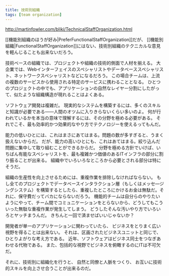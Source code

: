 ```yaml
---
title: 技術別組織
tags: [team organization]
---
```


http://martinfowler.com/bliki/TechnicalStaffOrganization.html

[[機能別組織のほうが好み|PreferFunctionalStaffOrganization]]だが、
[[機能別組織|FunctionalStaffOrganization]]にはない、技術別組織のテクニカルな意見を軽んじることも出来ないだろう。

技術ベースの組織では、プロジェクトや組織の技術的側面で人材を揃える。
大企業では、Webインターフェイスのスペシャリストやデータベーススペシャリスト、ネットワークスペシャリストなどになるだろう。
この場合チームは、上流の複数のサービスから使用される特定のサービスに携わることとなる。
ひとつのプロジェクトの中でも、アプリケーションの自然なレイヤー分割にしたがって、似たような組織構造が現れることはよくある。

ソフトウェア開発は複雑だ。
現実的なシステムを構築するには、多くのスキルと知識が必要である——人間のオツムに入りきらないくらい多いのよ。
何が行われているかを本当の意味で理解するには、その分野を極める必要がある。
それでこそ、最も効率的かつ効果的なやり方でテクノロジーを使えるってもんだ。

能力の低いひとには、これはまさにあてはまる。問題の数が多すぎると、うまく扱えないからだ。
だが、能力の高いひとにも、これはあてはまる。絞り込んだ問題に集中して取り組むことができるからだ。
分野を極める方針でいけば、いちばん有能なスペシャリストを、最も複雑かつ価値のあるITインフラの部分に割り振ることが出来る。
組織中でいろいろなところから必要とされる部分は特にそうだ。

組織の生産性を向上させるためには、重複作業を排除しなければならない。
もし全てのプロジェクトでデータベースインタラクション層（もしくはメッセ—ジングシステム）を構築するとしたら、重複したところにかけるお金は無駄だ。それに、保守費だってバカにならないだろう。
機能的チームは自分らのやりたいようにやって、チーム間でコミュニケーションをとらないから、どうしてもこういった無駄な重複作業が発生してしまう。
どうしたそんな汚いやり方でいろいろとヤッチまうんだ。
きちんと一回で済ませばいいじゃないか？

開発者が単一のアプリケーションに関わっていたら、
ビジネスをとりまく広い視野を得ることは出来ない。
それは、区画されたビジネスユニットと同じで、ひとりよがりな考え方である。
近年、ソフトウェアはビジネス同士をつなぎあわせる代物である。
また、包括的な視野でビジネスを俯瞰するのにITは不可欠だ。

それに、技術別に組織化を行うと、
自然と同僚と人脈をつくり、
お互いに技術的スキルを向上させ合うことが出来るのだ。

